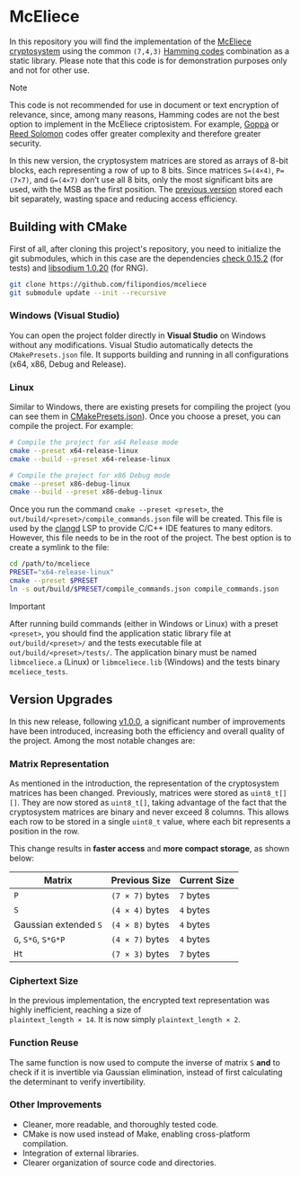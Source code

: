 # McEliece

In this repository you will find the implementation of the
[McEliece cryptosystem](https://en.wikipedia.org/wiki/McEliece_cryptosystem)
using the common ``(7,4,3)`` [Hamming codes](https://en.wikipedia.org/wiki/Hamming_code)
combination as a static library. Please note that this code is for demonstration purposes
only and not for other use. 

> [!NOTE]
> This code is not recommended for use in document or text encryption of relevance,
> since, among many reasons, Hamming codes are not the best option to implement in
> the McEliece criptosistem. For example, [Goppa](https://en.wikipedia.org/wiki/Binary_Goppa_code)
> or [Reed Solomon](https://tomverbeure.github.io/2022/08/07/Reed-Solomon.html) codes
> offer greater complexity and therefore greater security.

In this new version, the cryptosystem matrices are stored as arrays of 8-bit blocks, each representing
a row of up to 8 bits. Since matrices `S=(4×4)`, `P=(7×7)`, and `G=(4×7)` don’t use all 8 bits,
only the most significant bits are used, with the MSB as the first position. The 
[previous version](https://github.com/filipondios/mceliece/tree/1.0.0) stored each bit separately, 
wasting space and reducing access efficiency.

## Building with CMake

First of all, after cloning this project's repository, you need to initialize the git submodules, which in
this case are the dependencies [check 0.15.2](https://github.com/libcheck/check/tree/455005dc29dc6727de7ee36fee4b49a13b39f73f)
(for tests) and [libsodium 1.0.20](https://github.com/jedisct1/libsodium/tree/9511c982fb1d046470a8b42aa36556cdb7da15de)
(for RNG).

```bash
git clone https://github.com/filipondios/mceliece
git submodule update --init --recursive
```

### Windows (Visual Studio)

You can open the project folder directly in **Visual Studio** on Windows without any modifications.
Visual Studio automatically detects the `CMakePresets.json` file. It supports building and running
in all configurations (x64, x86, Debug and Release).

### Linux
Similar to Windows, there are existing presets for compiling the project (you can see them in
[CMakePresets.json](CMakePresets.json)). Once you choose a preset, you can compile the project.
For example:

```sh
# Compile the project for x64 Release mode
cmake --preset x64-release-linux
cmake --build --preset x64-release-linux

# Compile the project for x86 Debug mode
cmake --preset x86-debug-linux
cmake --build --preset x86-debug-linux
```

Once you run the command `cmake --preset <preset>`, the `out/build/<preset>/compile_commands.json`
file will be created. This file is used by the [clangd](https://github.com/clangd/clangd) LSP
to provide C/C++ IDE features to many editors. However, this file needs to be in the
root of the project. The best option is to create a symlink to the file:

```sh
cd /path/to/mceliece
PRESET="x64-release-linux"
cmake --preset $PRESET
ln -s out/build/$PRESET/compile_commands.json compile_commands.json
```

> [!IMPORTANT]
> After running build commands (either in Windows or Linux) with a preset `<preset>`, you should
> find the application static library file at `out/build/<preset>/` and the tests executable file at
> `out/build/<preset>/tests/`. The application binary must be named `libmceliece.a` (Linux) or `libmceliece.lib`
> (Windows) and the tests binary
> `mceliece_tests`.

## Version Upgrades

In this new release, following [v1.0.0](https://github.com/filipondios/mceliece/tree/1.0.0), a significant number 
of improvements have been introduced, increasing both the efficiency and overall quality of the project. Among the
most notable changes are: 

### **Matrix Representation**
As mentioned in the introduction, the representation of the cryptosystem matrices has been changed. Previously,
matrices were stored as `uint8_t[][]`. They are now stored as `uint8_t[]`, taking advantage of the fact that the 
cryptosystem matrices are binary and never exceed 8 columns. This allows each row to be stored in a single 
`uint8_t` value, where each bit represents a position in the row.

This change results in **faster access** and **more compact storage**, as shown below:

| Matrix                      | Previous Size         | Current Size |
|-----------------------------|-----------------------|--------------|
| `P`                         | `(7 × 7)` bytes       | `7` bytes    |
| `S`                         | `(4 × 4)` bytes       | `4` bytes    |
| Gaussian extended `S`       | `(4 × 8)` bytes       | `4` bytes    |
| `G`, `S*G`, `S*G*P`         | `(4 × 7)` bytes       | `4` bytes    |
| `Ht`                        | `(7 × 3)` bytes       | `7` bytes    |

### **Ciphertext Size**
In the previous implementation, the encrypted text representation was highly inefficient, reaching a size of  
`plaintext_length × 14`. It is now simply `plaintext_length × 2`.

### **Function Reuse**
The same function is now used to compute the inverse of matrix `S` **and** to check if it is invertible via 
Gaussian elimination, instead of first calculating the determinant to verify invertibility.

### **Other Improvements**
- Cleaner, more readable, and thoroughly tested code.
- CMake is now used instead of Make, enabling cross-platform compilation.
- Integration of external libraries.
- Clearer organization of source code and directories.

